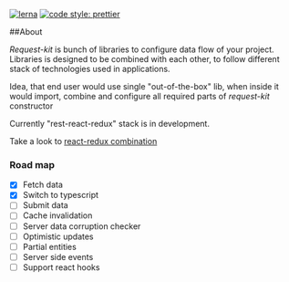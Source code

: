 [![lerna](https://img.shields.io/badge/maintained%20with-lerna-cc00ff.svg)](https://lernajs.io/)
[![code style: prettier](https://img.shields.io/badge/code_style-prettier-ff69b4.svg?style=flat-square)](https://github.com/prettier/prettier)

##About

_Request-kit_ is bunch of libraries to configure data flow of your project. Libraries is designed to be combined with each other, to follow different stack of technologies used in applications.

Idea, that end user would use single "out-of-the-box" lib, when inside it would import, combine and configure all required parts of _request-kit_ constructor

Currently "rest-react-redux" stack is in development.

Take a look to [react-redux combination](./packages/integration/react-redux/README.md#About)

### Road map

- [x] Fetch data
- [x] Switch to typescript
- [ ] Submit data
- [ ] Cache invalidation
- [ ] Server data corruption checker
- [ ] Optimistic updates
- [ ] Partial entities
- [ ] Server side events
- [ ] Support react hooks
